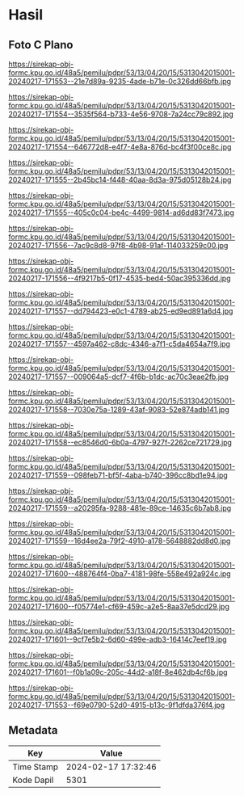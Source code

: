 # Hasil

## Foto C Plano

https://sirekap-obj-formc.kpu.go.id/48a5/pemilu/pdpr/53/13/04/20/15/5313042015001-20240217-171553--21e7d89a-9235-4ade-b71e-0c326dd66bfb.jpg

https://sirekap-obj-formc.kpu.go.id/48a5/pemilu/pdpr/53/13/04/20/15/5313042015001-20240217-171554--3535f564-b733-4e56-9708-7a24cc79c892.jpg

https://sirekap-obj-formc.kpu.go.id/48a5/pemilu/pdpr/53/13/04/20/15/5313042015001-20240217-171554--646772d8-e4f7-4e8a-876d-bc4f3f00ce8c.jpg

https://sirekap-obj-formc.kpu.go.id/48a5/pemilu/pdpr/53/13/04/20/15/5313042015001-20240217-171555--2b45bc14-f448-40aa-8d3a-975d05128b24.jpg

https://sirekap-obj-formc.kpu.go.id/48a5/pemilu/pdpr/53/13/04/20/15/5313042015001-20240217-171555--405c0c04-be4c-4499-9814-ad6dd83f7473.jpg

https://sirekap-obj-formc.kpu.go.id/48a5/pemilu/pdpr/53/13/04/20/15/5313042015001-20240217-171556--7ac9c8d8-97f8-4b98-91af-114033259c00.jpg

https://sirekap-obj-formc.kpu.go.id/48a5/pemilu/pdpr/53/13/04/20/15/5313042015001-20240217-171556--4f9217b5-0f17-4535-bed4-50ac395336dd.jpg

https://sirekap-obj-formc.kpu.go.id/48a5/pemilu/pdpr/53/13/04/20/15/5313042015001-20240217-171557--dd794423-e0c1-4789-ab25-ed9ed891a6d4.jpg

https://sirekap-obj-formc.kpu.go.id/48a5/pemilu/pdpr/53/13/04/20/15/5313042015001-20240217-171557--4597a462-c8dc-4346-a7f1-c5da4654a7f9.jpg

https://sirekap-obj-formc.kpu.go.id/48a5/pemilu/pdpr/53/13/04/20/15/5313042015001-20240217-171557--009064a5-dcf7-4f6b-b1dc-ac70c3eae2fb.jpg

https://sirekap-obj-formc.kpu.go.id/48a5/pemilu/pdpr/53/13/04/20/15/5313042015001-20240217-171558--7030e75a-1289-43af-9083-52e874adb141.jpg

https://sirekap-obj-formc.kpu.go.id/48a5/pemilu/pdpr/53/13/04/20/15/5313042015001-20240217-171558--ec8546d0-6b0a-4797-927f-2262ce721729.jpg

https://sirekap-obj-formc.kpu.go.id/48a5/pemilu/pdpr/53/13/04/20/15/5313042015001-20240217-171559--098feb71-bf5f-4aba-b740-396cc8bd1e94.jpg

https://sirekap-obj-formc.kpu.go.id/48a5/pemilu/pdpr/53/13/04/20/15/5313042015001-20240217-171559--a20295fa-9288-481e-89ce-14635c6b7ab8.jpg

https://sirekap-obj-formc.kpu.go.id/48a5/pemilu/pdpr/53/13/04/20/15/5313042015001-20240217-171559--16d4ee2a-79f2-4910-a178-5648882dd8d0.jpg

https://sirekap-obj-formc.kpu.go.id/48a5/pemilu/pdpr/53/13/04/20/15/5313042015001-20240217-171600--488764f4-0ba7-4181-98fe-558e492a924c.jpg

https://sirekap-obj-formc.kpu.go.id/48a5/pemilu/pdpr/53/13/04/20/15/5313042015001-20240217-171600--f05774e1-cf69-459c-a2e5-8aa37e5dcd29.jpg

https://sirekap-obj-formc.kpu.go.id/48a5/pemilu/pdpr/53/13/04/20/15/5313042015001-20240217-171601--9cf7e5b2-6d60-499e-adb3-16414c7eef19.jpg

https://sirekap-obj-formc.kpu.go.id/48a5/pemilu/pdpr/53/13/04/20/15/5313042015001-20240217-171601--f0b1a09c-205c-44d2-a18f-8e462db4cf6b.jpg

https://sirekap-obj-formc.kpu.go.id/48a5/pemilu/pdpr/53/13/04/20/15/5313042015001-20240217-171553--f69e0790-52d0-4915-b13c-9f1dfda376f4.jpg


## Metadata

| Key        | Value               |
| ---------- | ------------------- |
| Time Stamp | 2024-02-17 17:32:46 |
| Kode Dapil | 5301                |



